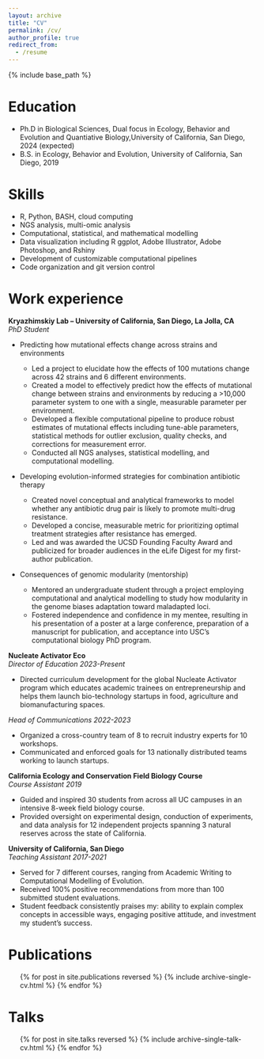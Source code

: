 ```yaml
---
layout: archive
title: "CV"
permalink: /cv/
author_profile: true
redirect_from:
  - /resume
---
```


{% include base_path %}

Education
======
* Ph.D in Biological Sciences, Dual focus in Ecology, Behavior and Evolution and Quantiative Biology,University of California, San Diego, 2024 (expected)
* B.S. in Ecology, Behavior and Evolution, University of California, San Diego, 2019

Skills
======
* R, Python, BASH, cloud computing
* NGS analysis, multi-omic analysis
* Computational, statistical, and mathematical modelling 
* Data visualization including R ggplot, Adobe Illustrator, Adobe Photoshop, and Rshiny
* Development of customizable computational pipelines
* Code organization and git version control

Work experience
======
**Kryazhimskiy Lab – University of California, San Diego, La Jolla, CA**  
*PhD Student*                                        
- Predicting how mutational effects change across strains and environments
  - Led a project to elucidate how the effects of 100 mutations change across 42 strains and 6 different environments.
  - Created a model to effectively predict how the effects of mutational change between strains and environments by reducing a >10,000 parameter system to one with a single, measurable parameter per environment.
  -	Developed a flexible computational pipeline to produce robust estimates of mutational effects including tune-able parameters, statistical methods for outlier exclusion, quality checks, and corrections for measurement error.
  -	Conducted all NGS analyses, statistical modelling, and computational modelling. 
 
- Developing evolution-informed strategies for combination antibiotic therapy 
  -	Created novel conceptual and analytical frameworks to model whether any antibiotic drug pair is likely to promote multi-drug resistance.
  -	Developed a concise, measurable metric for prioritizing optimal treatment strategies after resistance has emerged. 
  -	Led and was awarded the UCSD Founding Faculty Award and publicized for broader audiences in the eLife Digest for my first-author publication. 

- Consequences of genomic modularity (mentorship)
  -	Mentored an undergraduate student through a project employing computational and analytical modelling to study how modularity in the genome biases adaptation toward maladapted loci. 
  -	Fostered independence and confidence in my mentee, resulting in his presentation of a poster at a large conference, preparation of a manuscript for publication, and acceptance into USC’s computational biology PhD program.

 **Nucleate Activator Eco**  
 *Director of Education 	2023-Present*
-	Directed curriculum development for the global Nucleate Activator program which educates academic trainees on entrepreneurship and helps them launch bio-technology startups in food, agriculture and biomanufacturing spaces.  

 *Head of Communications  2022-2023*                                                         
-	Organized a cross-country team of 8 to recruit industry experts for 10 workshops. 
-	Communicated and enforced goals for 13 nationally distributed teams working to launch startups.

 **California Ecology and Conservation Field Biology Course**  
 *Course Assistant 2019*
-	Guided and inspired 30 students from across all UC campuses in an intensive 8-week field biology course.
-	Provided oversight on experimental design, conduction of experiments, and data analysis for 12 independent projects spanning 3 natural reserves across the state of California.  

 **University of California, San Diego**	  
 *Teaching Assistant 2017-2021*
-	Served for 7 different courses, ranging from Academic Writing to Computational Modelling of Evolution. 
-	Received 100% positive recommendations from more than 100 submitted student evaluations.
-	Student feedback consistently praises my: ability to explain complex concepts in accessible ways, engaging positive attitude, and investment my student’s success. 


Publications
======
  <ul>{% for post in site.publications reversed %}
    {% include archive-single-cv.html %}
  {% endfor %}</ul>
  
Talks
======
  <ul>{% for post in site.talks reversed %}
    {% include archive-single-talk-cv.html  %}
  {% endfor %}</ul>
  

